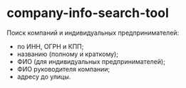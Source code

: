 # company-info-search-tool
Поиск компаний и индивидуальных предпринимателей:

* по ИНН, ОГРН и КПП;
* названию (полному и краткому);
* ФИО (для индивидуальных предпринимателей);
* ФИО руководителя компании;
* адресу до улицы.
